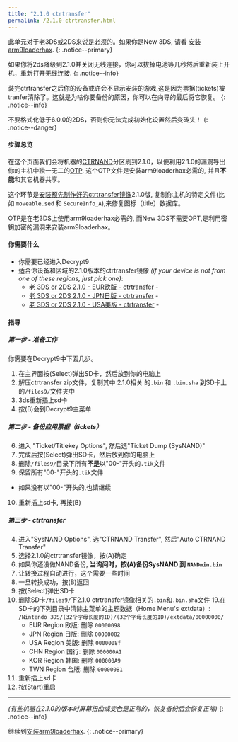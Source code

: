 ```yaml
---
title: "2.1.0 ctrtransfer"
permalink: /2.1.0-ctrtransfer.html
---
```


此单元对于老3DS或2DS来说是必须的。如果你是New 3DS, 请看 [安装arm9loaderhax](installing-arm9loaderhax).
{: .notice--primary}

如果你将2ds降级到2.1.0并关闭无线连接，你可以拔掉电池等几秒然后重新装上开机，重新打开无线连接.
{: .notice--info}

装完ctrtransfer之后你的设备或许会不显示安装的游戏,这是因为票据(tickets)被tranfer清除了。这就是为啥你要备份的原因，你可以在向导的最后将它恢复。
{: .notice--info}

不要格式化低于6.0.0的2DS，否则你无法完成初始化设置然后变砖头！
{: .notice--danger}

#### 步骤总览

在这个页面我们会将机器的[CTRNAND](https://www.3dbrew.org/wiki/Flash_Filesystem#CTR_partition)分区刷到2.1.0，以便利用2.1.0的漏洞导出你的主机中独一无二的[OTP](otp-info). 这个OTP文件是安装arm9loaderhax必需的, 并且**不能**和其它机器共享。

这个环节是[安装预先制作好的ctrtransfer镜像](https://www.reddit.com/r/3dshacks/comments/4zhe4a/)2.1.0版, 复制你主机的特定文件(比如 `moveable.sed` 和 `SecureInfo_A`),来修复图标（title）数据库。

OTP是在老3DS上使用arm9loaderhax必需的, 而New 3DS不需要OPT,是利用密钥加密的漏洞来安装arm9loaderhax。

#### 你需要什么

* 你需要已经进入Decrypt9
* 适合你设备和区域的2.1.0版本的ctrtransfer镜像 
*(if your device is not from one of these regions, just pick one)*:
  +    [老 3DS or 2DS 2.1.0 - EUR欧版 - ctrtransfer](torrents/2.1.0-4E_ctrtransfer_o3ds.torrent) - <code class="highlighterrouge"><a href="magnet:?xt=urn:btih:89acc9c1b488b8b38251de0ddf07975d6bd354a1"><i class="fa fa-magnet" aria-hidden="true"></i></a></code> 
  +    [老 3DS or 2DS 2.1.0 - JPN日版 - ctrtransfer](torrents/2.1.0-4J_ctrtransfer_o3ds.torrent) - <code class="highlighterrouge"><a href="magnet:?xt=urn:btih:3dbb9c9c85a33c6242f424dcbaebcacdd8a5912b"><i class="fa fa-magnet" aria-hidden="true"></i></a></code> 
  +    [老 3DS or 2DS 2.1.0 - USA美版 - ctrtransfer](torrents/2.1.0-4U_ctrtransfer_o3ds.torrent) - <code class="highlighterrouge"><a href="magnet:?xt=urn:btih:1609ce9ee7b0ed9b6dea0b3e7cca4fc52dad6ff4"><i class="fa fa-magnet" aria-hidden="true"></i></a></code>

#### 指导

##### 第一步 - 准备工作

你需要在Decrypt9中下面几步。

1. 在主界面按(Select)弹出SD卡，然后放到你的电脑上
2. 解压ctrtransfer zip文件，复制其中 2.1.0相关 的`.bin` 和 `.bin.sha` 到SD卡上的`/files9/`文件夹中
3. 3ds重新插上sd卡
4. 按(B)会到Decrypt9主菜单

##### 第二步 - 备份应用票据（tickets）

6. 进入 "Ticket/Titlekey Options", 然后选"Ticket Dump (SysNAND)"
7. 完成后按(Select)弹出SD卡，然后放到你的电脑上
8. 删除`/files9/`目录下所有**不是**以"00-"开头的`.tik`文件
9. 保留所有"00-"开头的`.tik`文件
  + 如果没有以"00-"开头的,也请继续
10. 重新插上sd卡, 再按(B)

##### 第三步 - ctrtransfer

4. 进入"SysNAND Options", 选"CTRNAND Transfer", 然后"Auto CTRNAND Transfer"
5. 选择2.1.0的ctrtransfer镜像，按(A)确定
6. 如果你还没做NAND备份, **当询问时，按(A)备份SysNAND 到 `NANDmin.bin`**
7. 让转换过程自动进行，这个需要一些时间
8. 一旦转换成功，按(B)返回
9. 按(Select)弹出SD卡
9. 删除SD卡`/files9/`下2.1.0 ctrtransfer镜像相关的`.bin`和`.bin.sha`文件
19.在SD卡的下列目录中清除主菜单的主题数据（Home Menu's extdata）: `/Nintendo 3DS/(32个字母长度的ID)/(32个字母长度的ID)/extdata/00000000/`
    + EUR Region 欧版: 删除 `00000098`
    + JPN Region 日版: 删除 `00000082`
    + USA Region 美版: 删除 `0000008f`
    + CHN Region 国行: 删除 `000000A1`
    + KOR Region 韩国: 删除 `000000A9`
    + TWN Region 台版: 删除 `000000B1`
12. 重新插上sd卡
11. 按(Start)重启

___

*(有些机器在2.1.0的版本时屏幕扭曲或变色是正常的，恢复备份后会恢复正常)*
{: .notice--info}

继续到[安装arm9loaderhax](installing-arm9loaderhax).
{: .notice--primary}
